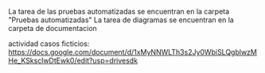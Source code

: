 La tarea de las pruebas automatizadas se encuentran en la carpeta "Pruebas automatizadas"
La tarea de diagramas se encuentran en la carpeta de documentacion

actividad casos ficticios:
https://docs.google.com/document/d/1xMyNNWLTh3s2Jy0WbiSLQgblwzMHe_KSksclwDtEwk0/edit?usp=drivesdk